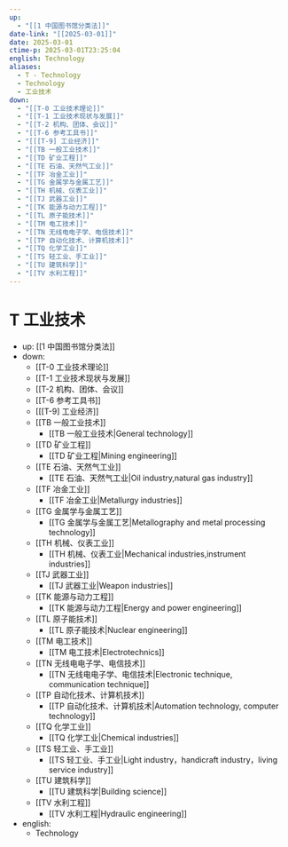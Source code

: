 ```yaml
---
up:
  - "[[1 中国图书馆分类法]]"
date-link: "[[2025-03-01]]"
date: 2025-03-01
ctime-p: 2025-03-01T23:25:04
english: Technology
aliases:
  - T - Technology
  - Technology
  - 工业技术
down:
  - "[[T-0 工业技术理论]]"
  - "[[T-1 工业技术现状与发展]]"
  - "[[T-2 机构、团体、会议]]"
  - "[[T-6 参考工具书]]"
  - "[[[T-9] 工业经济]]"
  - "[[TB 一般工业技术]]"
  - "[[TD 矿业工程]]"
  - "[[TE 石油、天然气工业]]"
  - "[[TF 冶金工业]]"
  - "[[TG 金属学与金属工艺]]"
  - "[[TH 机械、仪表工业]]"
  - "[[TJ 武器工业]]"
  - "[[TK 能源与动力工程]]"
  - "[[TL 原子能技术]]"
  - "[[TM 电工技术]]"
  - "[[TN 无线电电子学、电信技术]]"
  - "[[TP 自动化技术、计算机技术]]"
  - "[[TQ 化学工业]]"
  - "[[TS 轻工业、手工业]]"
  - "[[TU 建筑科学]]"
  - "[[TV 水利工程]]"
---
```


# T 工业技术

- up: [[1 中国图书馆分类法]]
- down:
	- [[T-0 工业技术理论]]
	- [[T-1 工业技术现状与发展]]
	- [[T-2 机构、团体、会议]]
	- [[T-6 参考工具书]]
	- [[[T-9] 工业经济]]
	- [[TB 一般工业技术]]
		- [[TB 一般工业技术|General technology]]
	- [[TD 矿业工程]]
		- [[TD 矿业工程|Mining engineering]]
	- [[TE 石油、天然气工业]]
		- [[TE 石油、天然气工业|Oil industry,natural gas industry]]
	- [[TF 冶金工业]]
		- [[TF 冶金工业|Metallurgy industries]]
	- [[TG 金属学与金属工艺]]
		- [[TG 金属学与金属工艺|Metallography and metal processing technology]]
	- [[TH 机械、仪表工业]]
		- [[TH 机械、仪表工业|Mechanical industries,instrument industries]]
	- [[TJ 武器工业]]
		- [[TJ 武器工业|Weapon industries]]
	- [[TK 能源与动力工程]]
		- [[TK 能源与动力工程|Energy and power engineering]]
	- [[TL 原子能技术]]
		- [[TL 原子能技术|Nuclear engineering]]
	- [[TM 电工技术]]
		- [[TM 电工技术|Electrotechnics]]
	- [[TN 无线电电子学、电信技术]]
		- [[TN 无线电电子学、电信技术|Electronic technique, communication technique]]
	- [[TP 自动化技术、计算机技术]]
		- [[TP 自动化技术、计算机技术|Automation technology, computer technology]]
	- [[TQ 化学工业]]
		- [[TQ 化学工业|Chemical industries]]
	- [[TS 轻工业、手工业]]
		- [[TS 轻工业、手工业|Light industry，handicraft industry，living service industry]]
	- [[TU 建筑科学]]
		- [[TU 建筑科学|Building science]]
	- [[TV 水利工程]]
		- [[TV 水利工程|Hydraulic engineering]]
- english:
	- Technology
